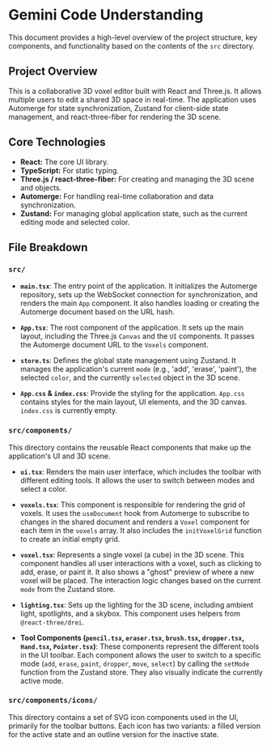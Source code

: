 # Gemini Code Understanding

This document provides a high-level overview of the project structure, key components, and functionality based on the contents of the `src` directory.

## Project Overview

This is a collaborative 3D voxel editor built with React and Three.js. It allows multiple users to edit a shared 3D space in real-time. The application uses Automerge for state synchronization, Zustand for client-side state management, and react-three-fiber for rendering the 3D scene.

## Core Technologies

- **React:** The core UI library.
- **TypeScript:** For static typing.
- **Three.js / react-three-fiber:** For creating and managing the 3D scene and objects.
- **Automerge:** For handling real-time collaboration and data synchronization.
- **Zustand:** For managing global application state, such as the current editing mode and selected color.

## File Breakdown

### `src/`

- **`main.tsx`**: The entry point of the application. It initializes the Automerge repository, sets up the WebSocket connection for synchronization, and renders the main `App` component. It also handles loading or creating the Automerge document based on the URL hash.

- **`App.tsx`**: The root component of the application. It sets up the main layout, including the Three.js `Canvas` and the `UI` components. It passes the Automerge document URL to the `Voxels` component.

- **`store.ts`**: Defines the global state management using Zustand. It manages the application's current `mode` (e.g., 'add', 'erase', 'paint'), the selected `color`, and the currently `selected` object in the 3D scene.

- **`App.css` & `index.css`**: Provide the styling for the application. `App.css` contains styles for the main layout, UI elements, and the 3D canvas. `index.css` is currently empty.

### `src/components/`

This directory contains the reusable React components that make up the application's UI and 3D scene.

- **`ui.tsx`**: Renders the main user interface, which includes the toolbar with different editing tools. It allows the user to switch between modes and select a color.

- **`voxels.tsx`**: This component is responsible for rendering the grid of voxels. It uses the `useDocument` hook from Automerge to subscribe to changes in the shared document and renders a `Voxel` component for each item in the `voxels` array. It also includes the `initVoxelGrid` function to create an initial empty grid.

- **`voxel.tsx`**: Represents a single voxel (a cube) in the 3D scene. This component handles all user interactions with a voxel, such as clicking to add, erase, or paint it. It also shows a "ghost" preview of where a new voxel will be placed. The interaction logic changes based on the current `mode` from the Zustand store.

- **`lighting.tsx`**: Sets up the lighting for the 3D scene, including ambient light, spotlights, and a skybox. This component uses helpers from `@react-three/drei`.

- **Tool Components (`pencil.tsx`, `eraser.tsx`, `brush.tsx`, `dropper.tsx`, `Hand.tsx`, `Pointer.tsx`)**: These components represent the different tools in the UI toolbar. Each component allows the user to switch to a specific mode (`add`, `erase`, `paint`, `dropper`, `move`, `select`) by calling the `setMode` function from the Zustand store. They also visually indicate the currently active mode.

### `src/components/icons/`

This directory contains a set of SVG icon components used in the UI, primarily for the toolbar buttons. Each icon has two variants: a filled version for the active state and an outline version for the inactive state.
